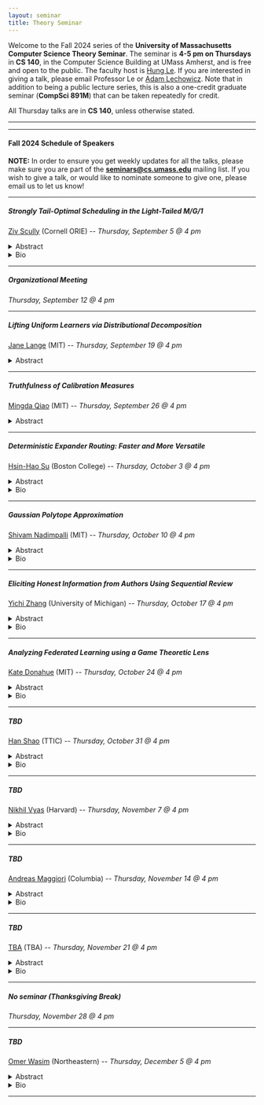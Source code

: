 ```yaml
---
layout: seminar
title: Theory Seminar
---
```

Welcome to the Fall 2024 series of the **University of Massachusetts Computer Science Theory Seminar**. The seminar is **4-5 pm on Thursdays** in **CS 140**, in the Computer Science Building at UMass Amherst, and is free and open to the public. The faculty host is [Hung Le](https://hunglvosu.github.io/). If you are interested in giving a talk, please email Professor Le or [Adam Lechowicz](https://adamlechowicz.github.io/#contact). Note that in addition to being a public lecture series, this is also a one-credit graduate seminar (**CompSci 891M**) that can be taken repeatedly for credit.

All Thursday talks are in **CS 140**, unless otherwise stated.

<hr>

<hr>

#### Fall 2024 Schedule of Speakers

**NOTE:** In order to ensure you get weekly updates for all the talks, please make sure you are part of the **seminars@cs.umass.edu** mailing list. If you wish to give a talk, or would like to nominate someone to give one, please email us to let us know!

<hr>

##### Strongly Tail-Optimal Scheduling in the Light-Tailed M/G/1

[Ziv Scully](https://ziv.codes/) (Cornell ORIE) --  *Thursday, September 5 @ 4 pm*
<details markdown="1">
<summary>Abstract</summary>
  
We study the problem of scheduling jobs in a queueing system, specifically an M/G/1 with light-tailed job sizes, to asymptotically optimize the response time tail. For some time, the best known policy was First-Come First-Served (FCFS), which has an asymptotically exponential tail. FCFS achieves the optimal exponential decay rate, but its leading constant is suboptimal. Designing a policy that minimizes this leading constant is a long-standing open problem.  

We solve this open problem with a new scheduling policy called 𝛾-Boost. Roughly speaking, 𝛾-Boost operates similarly to FCFS, but it pretends that small jobs arrive earlier than their true arrival times. This reduces the response time of small jobs without unduly delaying large jobs. We prove 𝛾-Boost’s asymptotic tail optimality, and we show via simulation that 𝛾-Boost has excellent practical performance.  
 
The 𝛾-Boost policy as described above requires knowledge of job sizes. In preliminary work, we generalize 𝛾-Boost to work with unknown job sizes, proving an analogous asymptotic optimality result in the unknown-size setting. Our generalization reveals that 𝛾-Boost is a type of Gittins index policy, but with an unusual feature: it uses a negative discount rate.  
 

Joint work with George Yu (Cornell) and Amit Harlev (Cornell). 
</details>
<details markdown="1">
<summary>Bio</summary>

Ziv Scully is an assistant professor at Cornell ORIE (Operations Research and Information Engineering). He completed his PhD in Computer Science at CMU in 2022, advised by Mor Harchol-Balter and Guy Blelloch, and obtained his BS from MIT in 2016. Between graduating from CMU and starting at Cornell, Ziv was a research fellow at the UC Berkeley Simons Institute for the Data-Driven Decision Processes program; and then an NSF FODSI postdoc at Harvard SEAS and MIT CSAIL, mentored by Michael Mitzenmacher and Piotr Indyk.  
 

Broadly, Ziv researches the theory of decision making under uncertainty, including stochastic control, resource allocation, and performance evaluation. A particular emphasis of his work is scheduling and load balancing in queueing systems, as motivated by the needs of cloud computing data centers and service systems.  
 

Ziv’s work has been recognized by multiple awards from INFORMS, ACM SIGMETRICS, and IFIP PERFORMANCE, including most recently the SIGMETRICS 2024 Best Paper Award.
</details>

<hr>

##### Organizational Meeting

*Thursday, September 12 @ 4 pm*

<hr>

##### Lifting Uniform Learners via Distributional Decomposition

[Jane Lange](https://people.csail.mit.edu/jlange/) (MIT) --  *Thursday, September 19 @ 4 pm*
<details markdown="1">
<summary>Abstract</summary>
  
We show how any PAC learning algorithm that works under the uniform distribution can be transformed, in a blackbox fashion, into one that works under an arbitrary and unknown distribution D. The efficiency of our transformation scales with the inherent complexity of D, running in poly(n, (md)^d) time for distributions over {±1}^n whose pmfs are computed by depth-d decision trees, where m is the sample complexity of the original algorithm. For monotone distributions our transformation uses only samples from D, and for general ones it uses subcube conditioning samples. A key technical ingredient is an algorithm which, given the aforementioned access to D, produces an optimal decision tree decomposition of D: an approximation of D as a mixture of uniform distributions over disjoint subcubes. With this decomposition in hand, we run the uniform-distribution learner on each subcube and combine the hypotheses using the decision tree. This algorithmic decomposition lemma also yields new algorithms for learning decision tree distributions with runtimes that exponentially improve on the prior state of the art—results of independent interest in distribution learning.

</details>

<hr>

##### Truthfulness of Calibration Measures

[Mingda Qiao](https://sites.google.com/site/acmonsterqiao/) (MIT) --  *Thursday, September 26 @ 4 pm*
<details markdown="1">
<summary>Abstract</summary>
  
In sequential calibration, a forecaster makes probabilistic predictions on a sequence of T adversarially chosen binary outcomes. The predictions are called perfectly calibrated if, among the steps on which each value p in [0, 1] is predicted, exactly a p fraction of the outcomes are ones. Since perfectly calibrated forecasts are often unachievable, calibration measures have been introduced to quantify the deviation from perfect calibration. 

We initiate the study of the truthfulness of calibration measures. A calibration measure is said to be truthful if the forecaster (approximately) minimizes the expected penalty by predicting the conditional expectation of the next outcome, given the prior distribution of outcomes. Our main contribution is the introduction of a new calibration measure, termed the Subsampled Smooth Calibration Error (SSCE), under which truthful prediction is optimal up to a constant factor. In contrast, all the existing calibration measures are far from being truthful: there are simple distributions on which a polylogarithmic (or even zero) penalty is achievable, while truthful prediction leads to a polynomial penalty. 

Based on joint work with Nika Haghtalab, Kunhe Yang, Eric Zhao, and Letian Zheng. Papers available at [https://arxiv.org/abs/2402.07458](https://arxiv.org/abs/2402.07458), [https://arxiv.org/abs/2407.13979](https://arxiv.org/abs/2402.07458).
</details>

<hr>

##### Deterministic Expander Routing: Faster and More Versatile

[Hsin-Hao Su](https://sites.google.com/site/distributedhsinhao/home?authuser=0) (Boston College) --  *Thursday, October 3 @ 4 pm*
<details markdown="1">
<summary>Abstract</summary>
  
In the expander routing problem, the goal is to route all the tokens to their destinations given that each vertex is the source and the destination of at most $\deg(v)$ tokens. Ghaffari, Kuhn, and Su (PODC 2017) developed randomized algorithms that solve this problem in $\poly(\phi^{-1}) \cdot 2^{O(\sqrt{\log n \log \log n})}$ rounds in the CONGEST model, where $\phi$ is the conductance of the graph. In addition, as noted by Chang, Pettie, Saranurak, and Zhang (JACM 2021), it is possible to obtain a preprocessing/query tradeoff so that the routing queries can be answered faster at the cost of more preprocessing time. The efficiency and flexibility of the processing/query tradeoff of expander routing have led to many other distributed algorithms in the CONGEST model, such as subpolynomial-round minimum spanning tree algorithms in expander graphs and near-optimal algorithms for $k$-clique enumeration in general graphs.

As the routing algorithm of Ghaffari, Kuhn, and Su and the subsequent improved algorithm by Ghaffari and Li (DISC 2018) are both randomized, all the resulting applications are also randomized. Recently, Chang and Saranurak (FOCS 2020) gave a deterministic algorithm that solves an expander routing instance in $2^{O(\log^{2/3} n \cdot \log^{1/3} \log n)}$ rounds. The deterministic algorithm is less efficient and does not allow preprocessing/query tradeoffs, which precludes the de-randomization of algorithms that require this feature, such as the aforementioned $k$-clique enumeration algorithm in general graphs.

In this talk, I will present a new deterministic expander routing algorithm that not only matches the randomized bound of Ghaffari, Kuhn, and Su but also allows preprocessing/query tradeoffs. Our algorithm solves a single instance of a routing query in $2^{O(\sqrt{\log n \cdot \log \log n})}$ rounds. For instance, this allows us to compute an MST in an expander graph in the same round complexity deterministically, improving the previous state-of-the-art $2^{O(\log^{2/3} n \cdot \log^{1/3} \log n)}$. Our algorithm achieves the following preprocessing and query tradeoffs: For $0 < \epsilon < 1$, we can answer every routing query in $\log^{O(1/\epsilon)} n$ rounds at the cost of a $(n^{O(\epsilon)} + \log^{O(1/\epsilon)} n)$-round preprocessing procedure. Combining this with the approach of Censor-Hillel, Leitersdorf, and Vulakh (PODC 2022), we obtain a near-optimal $\tilde{O}(n^{1-2/k})$-round deterministic algorithm for $k$-clique enumeration in general graphs, improving the previous state-of-the-art  $n^{1-2/k+o(1)}$.
</details>
<details markdown="1">
<summary>Bio</summary>

Hsin-Hao Su is an assistant professor in the computer science department at Boston College. His research interests lie in algorithms for combinatorial optimization problems in large-scale network settings, including distributed, parallel, and streaming settings. He obtained his Ph.D. from the University of Michigan under the supervision of Seth Pettie in 2015. His thesis, titled “Algorithms for Fundamental Problems in Computer Networks,” received the ACM-EATCS Principles of Distributed Computing Doctoral Dissertation Award. He did his postdoc at MIT with Nancy Lynch from 2015 to 2017.

</details>

<hr>

##### Gaussian Polytope Approximation

[Shivam Nadimpalli](https://math.mit.edu/~shivamn/) (MIT) --  *Thursday, October 10 @ 4 pm*
<details markdown="1">
<summary>Abstract</summary>
  
We study the approximability of high-dimensional convex sets by intersections of halfspaces, where the approximation quality is measured with respect to the standard Gaussian distribution and the complexity of an approximation is the number of halfspaces used. 

We establish a range of upper and lower bounds both for general convex sets and for specific natural convex sets that are of particular interest. We rely on techniques from many different areas, including classical results from convex geometry, Cramér-type bounds from probability theory, and—perhaps surprisingly—a range of topics from computational complexity theory, including computational learning theory, unconditional pseudorandomness, and the study of influences and noise sensitivity in the analysis of Boolean functions. 

Based on joint work ([https://arxiv.org/abs/2311.08575](https://arxiv.org/abs/2311.08575)) with Anindya De and Rocco Servedio that will appear in FOCS 2024.

</details>
<details markdown="1">
<summary>Bio</summary>

Shivam Nadimpalli is a postdoc at MIT where he does research in analysis of Boolean functions, complexity theory, and property testing. He completed his PhD at Columbia under the supervision of Rocco Servedio and Mihalis Yannakakis. 

</details>

<hr>

##### Eliciting Honest Information from Authors Using Sequential Review

[Yichi Zhang](https://yichiz97.github.io/) (University of Michigan) --  *Thursday, October 17 @ 4 pm*
<details markdown="1">
<summary>Abstract</summary>
  
In the setting of conference peer review, the conference aims to accept high-quality papers and reject low-quality papers based on noisy review scores. A recent work proposes the isotonic mechanism, which can elicit the ranking of paper qualities from an author with multiple submissions to help improve the conference’s decisions. However, the isotonic mechanism relies on the assumption that the author’s utility is both an increasing and a convex function with respect to the review score, which is often violated in peer review settings (e.g. when authors aim to maximize the number of accepted papers). In this paper, we propose a sequential review mechanism that can truthfully elicit the ranking information from authors while only assuming the agent’s utility is increasing with respect to the true quality of her accepted papers. The key idea is to review the papers of an author in a sequence based on the provided ranking and conditioning the review of the next paper on the review scores of the previous papers. Advantages of the sequential review mechanism include 1) eliciting truthful ranking information in a more realistic setting than prior work; 2) improving the quality of accepted papers, reducing the reviewing workload and increasing the average quality of papers being reviewed; 3) incentivizing authors to write fewer papers of higher quality.

Paper link: [https://arxiv.org/abs/2311.14619](https://arxiv.org/abs/2311.14619)


</details>
<details markdown="1">
<summary>Bio</summary>

Yichi Zhang is a Postdoctoral Researcher at DIMACS, Rutgers University, hosted by David Pennock and Lirong Xia. His research focuses on the intersection of computer science and economics, with particular interests in information elicitation and aggregation, mechanism design, multi-agent systems, and human-AI collaborations. He earned his Ph.D. from the University of Michigan in 2024, under the supervision of Grant Schoenebeck.

</details>

<hr>

##### Analyzing Federated Learning using a Game Theoretic Lens

[Kate Donahue](https://www.katedonahue.me) (MIT) --  *Thursday, October 24 @ 4 pm*
<details markdown="1">
<summary>Abstract</summary>
  
Federated learning is a distributed learning paradigm where multiple agents, each only with access to local data, jointly learn a global model. There has recently been an explosion of research aiming not only to improve the accuracy rates of federated learning, but also provide certain guarantees around social good properties such as total error or fairness. In this talk, I describe three papers analyzing federated learning through the lens of cooperative game theory, all joint with Jon Kleinberg ([https://arxiv.org/abs/2010.00753](https://arxiv.org/abs/2010.00753), [https://arxiv.org/abs/2106.09580](https://arxiv.org/abs/2106.09580), [https://arxiv.org/abs/2112.00818](https://arxiv.org/abs/2112.00818))

In the first paper, we discuss fairness in federated learning, which relates to how error rates differ between federating agents. In this work, we consider two notions of fairness: egalitarian fairness (which aims to bound how dissimilar error rates can be) and proportional fairness (which aims to reward players for contributing more data). For egalitarian fairness, we obtain a tight multiplicative bound on how widely error rates can diverge between agents federating together. For proportional fairness, we show that sub-proportional error (relative to the number of data points contributed) is guaranteed for any individually rational federating coalition. The second paper explores optimality in federated learning with respect to an objective of minimizing the average error rate among federating agents. In this work, we provide and prove the correctness of an efficient algorithm to calculate an optimal (error minimizing) arrangement of players. This paper builds on our prior work on stability in federated learning, and allows us to give the first constant-factor bound on the performance gap between stability and optimality, proving that the total error of the worst stable solution can be no higher than 9 times the total error of an optimal solution (Price of Anarchy bound of 9).


</details>
<details markdown="1">
<summary>Bio</summary>

Kate Donahue is a MIT METEOR postdoc at MIT (mentored by Manish Raghavan) and starting fall '24 will be an assistant professor of CS at UIUC. She completed her PhD in CS at Cornell, where she was advised by Jon Kleinberg. She works on algorithmic problems relating to the societal impact of AI such as fairness, human/AI collaboration and game-theoretic models of federated learning and data sharing. Her work has been supported by an NSF fellowship and recognized by a FAccT Best Paper award. During her PhD, she interned at Amazon, Google, and Microsoft Research.

</details>

<hr>

##### TBD

[Han Shao](https://sites.google.com/view/hanshao) (TTIC) --  *Thursday, October 31 @ 4 pm*
<details markdown="1">
<summary>Abstract</summary>
  
Abstract TBA

</details>
<details markdown="1">
<summary>Bio</summary>

Bio TBA

</details>

<hr>

##### TBD

[Nikhil Vyas](https://nikhilvyas.github.io) (Harvard) --  *Thursday, November 7 @ 4 pm*
<details markdown="1">
<summary>Abstract</summary>
  
Abstract TBA

</details>
<details markdown="1">
<summary>Bio</summary>

Bio TBA

</details>

<hr>

##### TBD

[Andreas Maggiori](https://andreasr27.github.io/) (Columbia) --  *Thursday, November 14 @ 4 pm*
<details markdown="1">
<summary>Abstract</summary>
  
Abstract TBA

</details>
<details markdown="1">
<summary>Bio</summary>

Bio TBA

</details>

<hr>

##### TBD

[TBA](https://groups.cs.umass.edu/theory/) (TBA) --  *Thursday, November 21 @ 4 pm*
<details markdown="1">
<summary>Abstract</summary>
  
Abstract TBA

</details>
<details markdown="1">
<summary>Bio</summary>

Bio TBA

</details>

<hr>

##### *No seminar (Thanksgiving Break)*

*Thursday, November 28 @ 4 pm*

<hr>

##### TBD

[Omer Wasim](https://www.khoury.northeastern.edu/people/omer-wasim/) (Northeastern) --  *Thursday, December 5 @ 4 pm*
<details markdown="1">
<summary>Abstract</summary>
  
Abstract TBA

</details>
<details markdown="1">
<summary>Bio</summary>

Bio TBA

</details>

<hr>


<!-- ##### TBD

[TBA](https://groups.cs.umass.edu/theory/) (TBA) --  *Thursday, October 24 @ 4 pm*
<details markdown="1">
<summary>Abstract</summary>
  
Abstract TBA

</details>
<details markdown="1">
<summary>Bio</summary>

Bio TBA

</details>

<hr> -->

